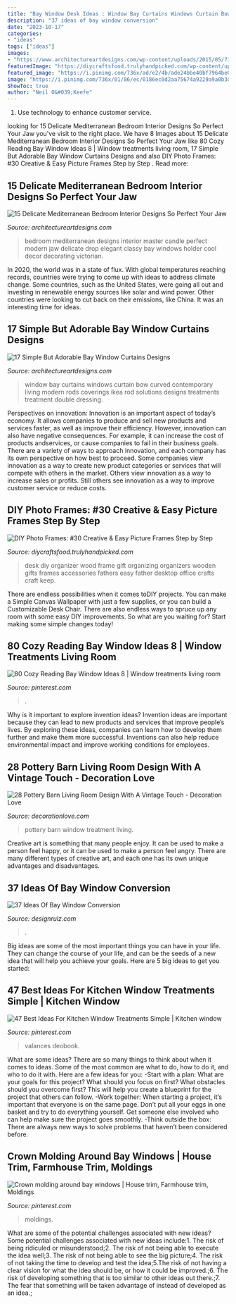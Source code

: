 ```yaml
---
title: "Bay Window Desk Ideas : Window Bay Curtains Windows Curtain Bow Curved Contemporary Living Modern Rods Coverings Ikea Rod Solutions Designs Treatments Treatment Double Dressing"
description: "37 ideas of bay window conversion"
date: "2023-10-17"
categories:
- "ideas"
tags: ["ideas"]
images:
- "https://www.architectureartdesigns.com/wp-content/uploads/2015/05/730-630x445.jpg"
featuredImage: "https://diycraftsfood.trulyhandpicked.com/wp-content/uploads/2017/04/DIY-Wooden-Photo-Frame-Desk-Organizer.jpg"
featured_image: "https://i.pinimg.com/736x/ad/e2/4b/ade24bbe40bf7964be075b17a8b5665c.jpg"
image: "https://i.pinimg.com/736x/01/86/ec/0186ec0d2aa75674a9229a9a0b3dc3be.jpg"
ShowToc: true
author: "Neil O&#039;Keefe"
---
```



1. Use technology to enhance customer service.

	

		
looking for 15 Delicate Mediterranean Bedroom Interior Designs So Perfect Your Jaw you've visit to the right place. We have 8 Images about 15 Delicate Mediterranean Bedroom Interior Designs So Perfect Your Jaw like 80 Cozy Reading Bay Window Ideas 8 | Window treatments living room, 17 Simple But Adorable Bay Window Curtains Designs and also DIY Photo Frames: #30 Creative &amp; Easy Picture Frames  Step by Step . Read more:
		
    
## 15 Delicate Mediterranean Bedroom Interior Designs So Perfect Your Jaw

<img loading=lazy src="https://www.architectureartdesigns.com/wp-content/uploads/2015/01/15-Delicate-Mediterranean-Bedroom-Interior-Designs-So-Perfect-Your-Jaw-Will-Drop-13-630x700.jpg" onerror="this.onerror=null;this.src='https://tse4.mm.bing.net/th?id=OIP.3parwGiToSfU36a_3CGeAgHaIO&amp;pid=15.1';" alt="15 Delicate Mediterranean Bedroom Interior Designs So Perfect Your Jaw">

_Source: architectureartdesigns.com_

>bedroom mediterranean designs interior master candle perfect modern jaw delicate drop elegant classy bay windows holder cool decor decorating victorian. 

	

In 2020, the world was in a state of flux. With global temperatures reaching records, countries were trying to come up with ideas to address climate change. Some countries, such as the United States, were going all out and investing in renewable energy sources like solar and wind power. Other countries were looking to cut back on their emissions, like China. It was an interesting time for ideas.

    
## 17 Simple But Adorable Bay Window Curtains Designs

<img loading=lazy src="https://www.architectureartdesigns.com/wp-content/uploads/2015/05/730-630x445.jpg" onerror="this.onerror=null;this.src='https://tse4.mm.bing.net/th?id=OIP.0irUH7sBU9xv8m9C5SIsTgHaFO&amp;pid=15.1';" alt="17 Simple But Adorable Bay Window Curtains Designs">

_Source: architectureartdesigns.com_

>window bay curtains windows curtain bow curved contemporary living modern rods coverings ikea rod solutions designs treatments treatment double dressing. 

	

Perspectives on innovation:
Innovation is an important aspect of today’s economy. It allows companies to produce and sell new products and services faster, as well as improve their efficiency. However, innovation can also have negative consequences. For example, it can increase the cost of products andservices, or cause companies to fail in their business goals. There are a variety of ways to approach innovation, and each company has its own perspective on how best to proceed. Some companies view innovation as a way to create new product categories or services that will compete with others in the market. Others view innovation as a way to increase sales or profits. Still others see innovation as a way to improve customer service or reduce costs.

    
## DIY Photo Frames: #30 Creative &amp; Easy Picture Frames  Step By Step 

<img loading=lazy src="https://diycraftsfood.trulyhandpicked.com/wp-content/uploads/2017/04/DIY-Wooden-Photo-Frame-Desk-Organizer.jpg" onerror="this.onerror=null;this.src='https://tse2.mm.bing.net/th?id=OIP.p6MuyT9oHXTL4MPLJ72h9gHaJm&amp;pid=15.1';" alt="DIY Photo Frames: #30 Creative &amp; Easy Picture Frames  Step by Step ">

_Source: diycraftsfood.trulyhandpicked.com_

>desk diy organizer wood frame gift organizing organizers wooden gifts frames accessories fathers easy father desktop office crafts craft keep. 

	

There are endless possibilities when it comes toDIY projects. You can make a Simple Canvas Wallpaper with just a few supplies, or you can build a Customizable Desk Chair. There are also endless ways to spruce up any room with some easy DIY improvements. So what are you waiting for? Start making some simple changes today!

    
## 80 Cozy Reading Bay Window Ideas 8 | Window Treatments Living Room

<img loading=lazy src="https://i.pinimg.com/736x/be/2b/3d/be2b3d1e9e1a8990fbfa453ddf7f918f.jpg" onerror="this.onerror=null;this.src='https://tse4.mm.bing.net/th?id=OIP.RsmDW35jSks5kFh8P7LfoAHaJ3&amp;pid=15.1';" alt="80 Cozy Reading Bay Window Ideas 8 | Window treatments living room">

_Source: pinterest.com_

>. 

	

Why is it important to explore invention ideas?
Invention ideas are important because they can lead to new products and services that improve people’s lives. By exploring these ideas, companies can learn how to develop them further and make them more successful. Inventions can also help reduce environmental impact and improve working conditions for employees.

    
## 28 Pottery Barn Living Room Design With A Vintage Touch - Decoration Love

<img loading=lazy src="http://www.decorationlove.com/wp-content/uploads/2016/09/Pottery-Barn-Window-Treatment-Ideas.jpg" onerror="this.onerror=null;this.src='https://tse3.mm.bing.net/th?id=OIP.LYCsOBr37fc4wuHujUFkIwHaKR&amp;pid=15.1';" alt="28 Pottery Barn Living Room Design With A Vintage Touch - Decoration Love">

_Source: decorationlove.com_

>pottery barn window treatment living. 

	

Creative art is something that many people enjoy. It can be used to make a person feel happy, or it can be used to make a person feel angry. There are many different types of creative art, and each one has its own unique advantages and disadvantages.

    
## 37 Ideas Of Bay Window Conversion

<img loading=lazy src="https://cdn.designrulz.com/wp-content/uploads/9999/12/BAY-WINDOW-DESIGNRULZ-20.jpg" onerror="this.onerror=null;this.src='https://tse3.mm.bing.net/th?id=OIP.R-u3qFoiJw--SuZ9X5hQWgHaLG&amp;pid=15.1';" alt="37 Ideas Of Bay Window Conversion">

_Source: designrulz.com_

>. 

	

Big ideas are some of the most important things you can have in your life. They can change the course of your life, and can be the seeds of a new idea that will help you achieve your goals. Here are 5 big ideas to get you started: 

    
## 47 Best Ideas For Kitchen Window Treatments Simple | Kitchen Window

<img loading=lazy src="https://i.pinimg.com/736x/ad/e2/4b/ade24bbe40bf7964be075b17a8b5665c.jpg" onerror="this.onerror=null;this.src='https://tse3.mm.bing.net/th?id=OIP.PyYpyrI46yr7qteBXglTuwAAAA&amp;pid=15.1';" alt="47 Best Ideas For Kitchen Window Treatments Simple | Kitchen window">

_Source: pinterest.com_

>valances deobook. 

	

What are some ideas?
There are so many things to think about when it comes to ideas. Some of the most common are what to do, how to do it, and who to do it with. Here are a few ideas for you: 
-Start with a plan: What are your goals for this project? What should you focus on first? What obstacles should you overcome first? This will help you create a blueprint for the project that others can follow. 
-Work together: When starting a project, it’s important that everyone is on the same page. Don’t put all your eggs in one basket and try to do everything yourself. Get someone else involved who can help make sure the project goes smoothly. 
-Think outside the box: There are always new ways to solve problems that haven’t been considered before.

    
## Crown Molding Around Bay Windows | House Trim, Farmhouse Trim, Moldings

<img loading=lazy src="https://i.pinimg.com/736x/01/86/ec/0186ec0d2aa75674a9229a9a0b3dc3be.jpg" onerror="this.onerror=null;this.src='https://tse4.mm.bing.net/th?id=OIP.B_Knbf1o4m8zuoD3wzSA_AAAAA&amp;pid=15.1';" alt="Crown molding around bay windows | House trim, Farmhouse trim, Moldings">

_Source: pinterest.com_

>moldings. 

	

What are some of the potential challenges associated with new ideas?
Some potential challenges associated with new ideas include:1. The risk of being ridiculed or misunderstood;2. The risk of not being able to execute the idea well;3. The risk of not being able to see the big picture;4. The risk of not taking the time to develop and test the idea;5.The risk of not having a clear vision for what the idea should be, or how it could be improved.;6. The risk of developing something that is too similar to other ideas out there.;7. The fear that something will be taken advantage of instead of developed as an idea.;
